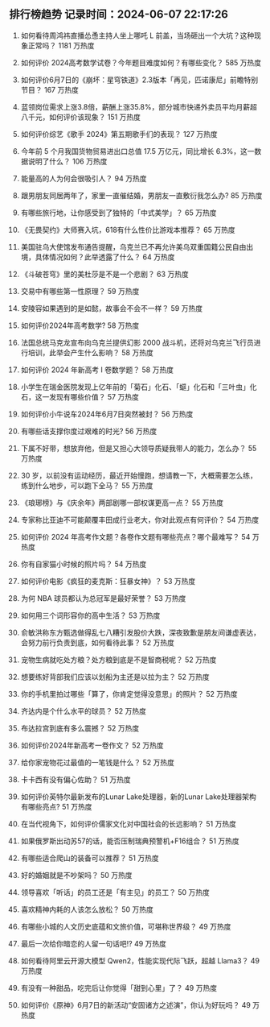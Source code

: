 
## 排行榜趋势 记录时间：2024-06-07 22:17:26
  
  1. 如何看待周鸿祎直播怂恿主持人坐上哪吒 L 前盖，当场砸出一个大坑？这种现象正常吗？ 1181 万热度
    
  2. 如何评价 2024高考数学试卷？今年题目难度如何？有哪些变化？ 585 万热度
    
  3. 如何评价6月7日的《崩坏：星穹铁道》2.3版本「再见，匹诺康尼」前瞻特别节目？ 167 万热度
    
  4. 蓝领岗位需求上涨3.8倍，薪酬上涨35.8%，部分城市快递外卖员平均月薪超八千元，如何评价该现象？ 151 万热度
    
  5. 如何评价综艺《歌手 2024》第五期歌手们的表现？ 127 万热度
    
  6. 今年前 5 个月我国货物贸易进出口总值 17.5 万亿元，同比增长 6.3%，这一数据说明了什么？ 106 万热度
    
  7. 能量高的人为何会很吸引人？ 94 万热度
    
  8. 跟男朋友同居两年了，家里一直催结婚，男朋友一直敷衍我怎么办? 85 万热度
    
  9. 有哪些旅行地，让你感受到了独特的「中式美学」？ 65 万热度
    
  10. 《无畏契约》大师赛入坑，618有什么性价比游戏本推荐？ 65 万热度
    
  11. 美国驻乌大使馆发布通告提醒，乌克兰已不再允许美乌双重国籍公民自由出境，具体情况如何？此举透露了什么？ 64 万热度
    
  12. 《斗破苍穹》里的美杜莎是不是一个悲剧？ 63 万热度
    
  13. 交易中有哪些第一性原理？ 59 万热度
    
  14. 安陵容如果遇到的是如懿，故事会不会不一样？ 59 万热度
    
  15. 如何评价2024年高考数学? 58 万热度
    
  16. 法国总统马克龙宣布向乌克兰提供幻影 2000 战斗机，还将对乌克兰飞行员进行培训，此举会产生什么影响？ 58 万热度
    
  17. 如何评价 2024 年新高考 I 卷数学题？ 58 万热度
    
  18. 小学生在瑞金医院发现上亿年前的「菊石」化石、「䗴」化石和「三叶虫」化石，这一发现有哪些价值？ 57 万热度
    
  19. 如何评价小牛说车2024年6月7日突然被封？ 56 万热度
    
  20. 有哪些话支撑你度过艰难的时光? 56 万热度
    
  21. 下属不好带，想放弃他，但是又担心大领导质疑我带人的能力，怎么办？ 55 万热度
    
  22. 30 岁，以前没有运动经历，最近开始慢跑，想请教一下，大概需要怎么练，练到什么地步，可以跑下全马？ 55 万热度
    
  23. 《琅琊榜》与《庆余年》两部剧哪一部权谋更高一点？ 55 万热度
    
  24. 专家称比亚迪不可能颠覆丰田成行业老大，你对此观点有何评价？ 54 万热度
    
  25. 如何评价 2024 年高考作文题？各卷作文题有哪些亮点？哪个最难写？ 54 万热度
    
  26. 你有自家猫小时候的照片吗？ 54 万热度
    
  27. 如何评价电影《疯狂的麦克斯：狂暴女神》？ 53 万热度
    
  28. 为何 NBA 球员都认为总冠军是最好荣誉？ 53 万热度
    
  29. 如何用三个词形容你的高中生活？ 53 万热度
    
  30. 俞敏洪称东方甄选做得乱七八糟引发股价大跌，深夜致歉是朋友间谦虚表达，会努力前行负责到底，如何看待此事？ 52 万热度
    
  31. 宠物生病就吃处方粮？处方粮到底是不是智商税呢？ 52 万热度
    
  32. 想要练好背部我们应该以划船为主还是以拉为主？ 52 万热度
    
  33. 你的手机里拍过哪些「算了，你肯定觉得没意思」的照片？ 52 万热度
    
  34. 齐达内是个什么水平的球员？ 52 万热度
    
  35. 布达拉宫到底有多么震撼？ 52 万热度
    
  36. 如何评价2024年新高考一卷作文？ 52 万热度
    
  37. 给你家宠物花过最值的一笔钱是什么？ 52 万热度
    
  38. 卡卡西有没有偏心佐助？ 51 万热度
    
  39. 如何评价英特尔最新发布的Lunar Lake处理器，新的Lunar Lake处理器架构有哪些亮点? 51 万热度
    
  40. 在当代视角下，如何评价儒家文化对中国社会的长远影响？ 51 万热度
    
  41. 如果俄罗斯出动苏57的话，能否压制瑞典预警机+F16组合？ 51 万热度
    
  42. 有哪些适合爬山的装备可以推荐？ 51 万热度
    
  43. 好的婚姻就是不吵架吗？ 50 万热度
    
  44. 领导喜欢「听话」的员工还是「有主见」的员工？ 50 万热度
    
  45. 喜欢精神内耗的人该怎么放松？ 50 万热度
    
  46. 有哪些小城的人文历史底蕴和文旅价值，可堪称世界级？ 49 万热度
    
  47. 最后一次给你暗恋的人留一句话吧!? 49 万热度
    
  48. 如何看待阿里云开源大模型 Qwen2，性能实现代际飞跃，超越 Llama3？ 49 万热度
    
  49. 有没有一种甜品，吃完后让你觉得「甜到心里」了？ 49 万热度
    
  50. 如何评价《原神》6月7日的新活动“安固诸方之述演”，你认为好玩吗？ 49 万热度
    